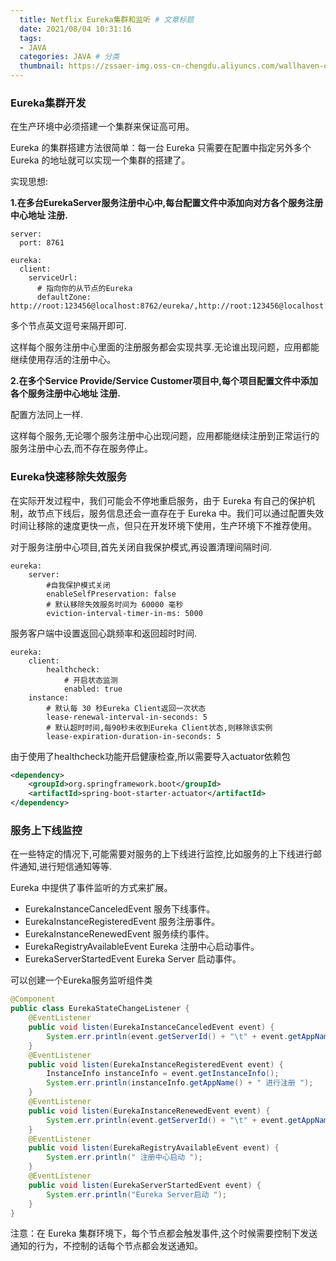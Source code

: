 ```yaml
---
  title: Netflix Eureka集群和监听 # 文章标题 
  date: 2021/08/04 10:31:16
  tags:
  - JAVA
  categories: JAVA # 分类
  thumbnail: https://zssaer-img.oss-cn-chengdu.aliyuncs.com/wallhaven-o31o2p.png?x-oss-process=style/small # 略缩图 
---
```


### Eureka集群开发

在生产环境中必须搭建一个集群来保证高可用。

Eureka 的集群搭建方法很简单：每一台 Eureka 只需要在配置中指定另外多个 Eureka 的地址就可以实现一个集群的搭建了。

实现思想:

**1.在多台EurekaServer服务注册中心中,每台配置文件中添加向对方各个服务注册中心地址 注册.**

```xml-dtd
server:
  port: 8761

eureka:
  client:
    serviceUrl:
      # 指向你的从节点的Eureka
      defaultZone: http://root:123456@localhost:8762/eureka/,http://root:123456@localhost:8763/eureka/
```

多个节点英文逗号来隔开即可.

这样每个服务注册中心里面的注册服务都会实现共享.无论谁出现问题，应用都能继续使用存活的注册中心。

**2.在多个Service Provide/Service Customer项目中,每个项目配置文件中添加各个服务注册中心地址 注册.**

配置方法同上一样.

这样每个服务,无论哪个服务注册中心出现问题，应用都能继续注册到正常运行的服务注册中心去,而不存在服务停止。

### Eureka快速移除失效服务

在实际开发过程中，我们可能会不停地重启服务，由于 Eureka 有自己的保护机制，故节点下线后，服务信息还会一直存在于 Eureka 中。我们可以通过配置失效时间让移除的速度更快一点，但只在开发环境下使用，生产环境下不推荐使用。

对于服务注册中心项目,首先关闭自我保护模式,再设置清理间隔时间.

```xml-dtd
eureka:
	server:
    	#自我保护模式关闭
	    enableSelfPreservation: false
	    # 默认移除失效服务时间为 60000 毫秒
	    eviction-interval-timer-in-ms: 5000
```

服务客户端中设置返回心跳频率和返回超时时间.

```xml-dtd
eureka:
	client:
		healthcheck:
			# 开启状态监测
			enabled: true
	instance:
		# 默认每 30 秒Eureka Client返回一次状态
		lease-renewal-interval-in-seconds: 5
		# 默认超时时间,每90秒未收到Eureka Client状态,则移除该实例
        lease-expiration-duration-in-seconds: 5
```

由于使用了healthcheck功能开启健康检查,所以需要导入actuator依赖包

```xml
<dependency>
    <groupId>org.springframework.boot</groupId>
    <artifactId>spring-boot-starter-actuator</artifactId>
</dependency>
```

### 服务上下线监控

在一些特定的情况下,可能需要对服务的上下线进行监控,比如服务的上下线进行邮件通知,进行短信通知等等.

Eureka 中提供了事件监听的方式来扩展。

- EurekaInstanceCanceledEvent 服务下线事件。
- EurekaInstanceRegisteredEvent 服务注册事件。
- EurekaInstanceRenewedEvent 服务续约事件。
- EurekaRegistryAvailableEvent Eureka 注册中心启动事件。
- EurekaServerStartedEvent Eureka Server 启动事件。

可以创建一个Eureka服务监听组件类

```java
@Component
public class EurekaStateChangeListener {
    @EventListener
    public void listen(EurekaInstanceCanceledEvent event) {
        System.err.println(event.getServerId() + "\t" + event.getAppName() + " 服务下线 ");
    }
    @EventListener
    public void listen(EurekaInstanceRegisteredEvent event) {
        InstanceInfo instanceInfo = event.getInstanceInfo();
        System.err.println(instanceInfo.getAppName() + " 进行注册 ");
    }
    @EventListener
    public void listen(EurekaInstanceRenewedEvent event) {
        System.err.println(event.getServerId() + "\t" + event.getAppName() + " 服务进行续约 ");
    }
    @EventListener
    public void listen(EurekaRegistryAvailableEvent event) {
        System.err.println(" 注册中心启动 ");
    }
    @EventListener
    public void listen(EurekaServerStartedEvent event) {
        System.err.println("Eureka Server启动 ");
    }
}
```

注意：在 Eureka 集群环境下，每个节点都会触发事件,这个时候需要控制下发送通知的行为，不控制的话每个节点都会发送通知。